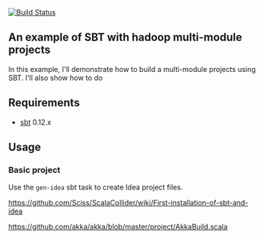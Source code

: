 [![Build Status](https://travis-ci.org/dbtsai/hadoop-word-count.png)](https://travis-ci.org/dbtsai/hadoop-word-count)

An example of SBT with hadoop multi-module projects
--------------------------------------------------
In this example, I'll demonstrate how to build a multi-module projects using SBT. I'll also show how to do

Requirements
------------

* [sbt](https://github.com/harrah/xsbt/wiki) 0.12.x

Usage
-----

### Basic project

Use the `gen-idea` sbt task to create Idea project files.

https://github.com/Sciss/ScalaCollider/wiki/First-installation-of-sbt-and-idea

https://github.com/akka/akka/blob/master/project/AkkaBuild.scala